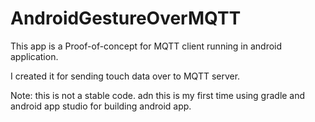 # AndroidGestureOverMQTT

This app is a Proof-of-concept for MQTT client running in android application.

I created it for sending touch data over to MQTT server. 

Note: this is not a stable code. adn this is my first time using gradle and android app studio for building android app.
